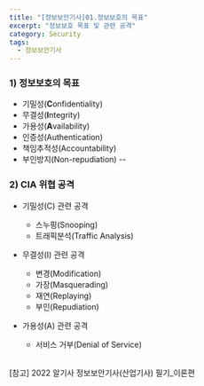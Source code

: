 ```yaml
---
title: "[정보보안기사]01.정보보호의 목표"
excerpt: "정보보호 목표 및 관련 공격"
category: Security
tags:
  - 정보보안기사
---
```


### 1) 정보보호의 목표

- 기밀성(**C**onfidentiality)
- 무결성(**I**ntegrity)
- 가용성(**A**vailability)
- 인증성(Authentication)
- 책임추적성(Accountability)
- 부인방지(Non-repudiation)
--
### 2) CIA 위협 공격

- 기밀성(C) 관련 공격
  - 스누핑(Snooping)
  - 트래픽분석(Traffic Analysis)

- 무결성(I) 관련 공격
  - 변경(Modification)
  - 가장(Masquerading)
  - 재연(Replaying)
  - 부인(Repudiation)

- 가용성(A) 관련 공격
  - 서비스 거부(Denial of Service)

<br>
[참고] 2022 알기사 정보보안기사(산업기사) 필기_이론편
